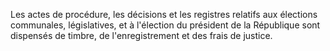 Les actes de procédure, les décisions et les registres relatifs aux élections communales, législatives, et à l'élection du président de la République sont dispensés de timbre, de l'enregistrement et des frais de justice.